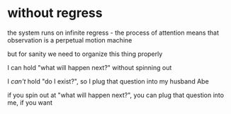 # without regress

the system runs on infinite regress - the process of attention means that observation is a perpetual motion machine

but for sanity we need to organize this thing properly

I can hold "what will happen next?" without spinning out

I _can't_ hold "do I exist?", so I plug that question into my husband Abe

if you spin out at "what will happen next?", you can plug that question into me, if you want
